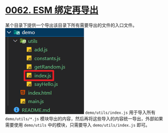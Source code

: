 # [0062. ESM 绑定再导出](https://github.com/Tdahuyou/html-css-js/tree/main/0062.%20ESM%20%E7%BB%91%E5%AE%9A%E5%86%8D%E5%AF%BC%E5%87%BA)

某个目录下提供一个导出该目录下所有需要导出的文件的入口文件。
![](md-imgs/2024-09-29-15-11-04.png)
`demo/utils/index.js` 用于导入所有 `demo/utils/*.js` 模块导出的内容，然后再将这些导入的内容统一导出，外部如果需要使用 `demo/utils` 中的模块，只需要导入 `demo/utils/index.js` 即可。

